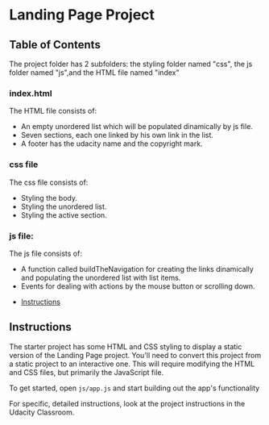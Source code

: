 # Landing Page Project

## Table of Contents
The project folder has 2 subfolders: the styling folder named "css", the js folder named "js",and the HTML file named "index" 
### index.html
The HTML file consists of:
- An empty unordered list which will be populated dinamically by js file.
- Seven sections, each one linked by his own link in the list.
- A footer has the udacity name and the copyright mark.

### css file
The css file consists of:
- Styling the body.
- Styling the unordered list.
- Styling the active section.

### js file:
The js file consists of:
- A function called buildTheNavigation for creating the links dinamically and populating the unordered list with list items.
- Events for dealing with actions by the mouse button or scrolling down. 




* [Instructions](#instructions)

## Instructions

The starter project has some HTML and CSS styling to display a static version of the Landing Page project. You'll need to convert this project from a static project to an interactive one. This will require modifying the HTML and CSS files, but primarily the JavaScript file.

To get started, open `js/app.js` and start building out the app's functionality

For specific, detailed instructions, look at the project instructions in the Udacity Classroom.

